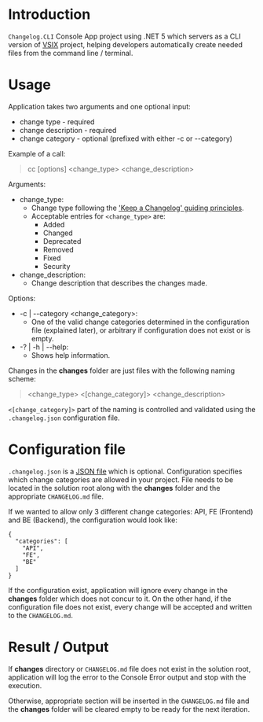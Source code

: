 # Introduction 
`Changelog.CLI` Console App project using .NET 5 which servers as a CLI version of [VSIX](../Enterwell.CI.Changelog.VSIX) project, helping developers automatically create needed files from the command line / terminal.

# Usage
Application takes two arguments and one optional input: 
+ change type - required
+ change description - required
+ change category - optional (prefixed with either -c or --category)

Example of a call:

> cc [options] <change_type> <change_description>

Arguments:
+ change_type: 
   + Change type following the ['Keep a Changelog' guiding principles](https://keepachangelog.com/en/1.0.0/#how).
   + Acceptable entries for `<change_type>` are:
      + Added
      + Changed
      + Deprecated
      + Removed
      + Fixed
      + Security
+ change_description:
   + Change description that describes the changes made.

Options:
+ -c | --category <change_category>:
   + One of the valid change categories determined in the configuration file (explained later), or arbitrary if configuration does not exist or is empty.
+ -? | -h | --help:
   + Shows help information.

Changes in the **changes** folder are just files with the following naming scheme:

> <change_type> <[change_category]> <change_description>

`<[change_category]>` part of the naming is controlled and validated using the `.changelog.json` configuration file.

# Configuration file
`.changelog.json` is a [JSON file](https://www.json.org/json-en.html) which is optional. Configuration specifies which change categories are allowed in your project. File needs to be located in the solution root along with the **changes** folder and the appropriate `CHANGELOG.md` file.

If we wanted to allow only 3 different change categories: API, FE (Frontend) and BE (Backend), the configuration would look like:

```
{
  "categories": [
    "API",
    "FE",
    "BE"
  ]
}
```

If the configuration exist, application will ignore every change in the **changes** folder which does not concur to it. On the other hand, if the configuration file does not exist, every change will be accepted and written to the `CHANGELOG.md`.

# Result / Output

If **changes** directory or `CHANGELOG.md` file does not exist in the solution root, application will log the error to the Console Error output and stop with the execution.

Otherwise, appropriate section will be inserted in the `CHANGELOG.md` file and the **changes** folder will be cleared empty to be ready for the next iteration.